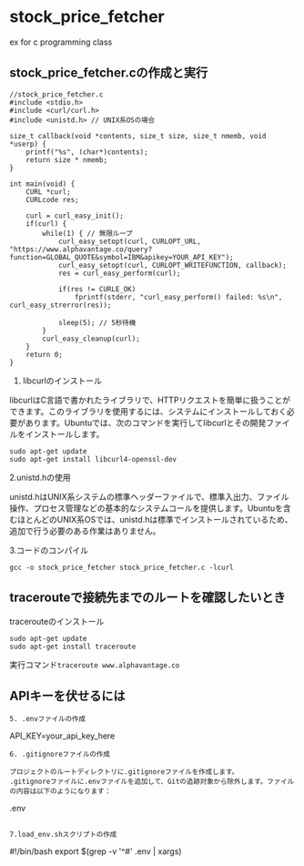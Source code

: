 # stock_price_fetcher
ex for c programming  class
## stock_price_fetcher.cの作成と実行
```
//stock_price_fetcher.c
#include <stdio.h>
#include <curl/curl.h>
#include <unistd.h> // UNIX系OSの場合

size_t callback(void *contents, size_t size, size_t nmemb, void *userp) {
    printf("%s", (char*)contents);
    return size * nmemb;
}

int main(void) {
    CURL *curl;
    CURLcode res;

    curl = curl_easy_init();
    if(curl) {
        while(1) { // 無限ループ
            curl_easy_setopt(curl, CURLOPT_URL, "https://www.alphavantage.co/query?function=GLOBAL_QUOTE&symbol=IBM&apikey=YOUR_API_KEY");
            curl_easy_setopt(curl, CURLOPT_WRITEFUNCTION, callback);
            res = curl_easy_perform(curl);

            if(res != CURLE_OK)
                fprintf(stderr, "curl_easy_perform() failed: %s\n", curl_easy_strerror(res));

            sleep(5); // 5秒待機
        }
        curl_easy_cleanup(curl);
    }
    return 0;
}

```
1. libcurlのインストール

libcurlはC言語で書かれたライブラリで、HTTPリクエストを簡単に扱うことができます。このライブラリを使用するには、システムにインストールしておく必要があります。Ubuntuでは、次のコマンドを実行してlibcurlとその開発ファイルをインストールします。

```
sudo apt-get update
sudo apt-get install libcurl4-openssl-dev

```
2.unistd.hの使用

unistd.hはUNIX系システムの標準ヘッダーファイルで、標準入出力、ファイル操作、プロセス管理などの基本的なシステムコールを提供します。Ubuntuを含むほとんどのUNIX系OSでは、unistd.hは標準でインストールされているため、追加で行う必要のある作業はありません。

3.コードのコンパイル

```
gcc -o stock_price_fetcher stock_price_fetcher.c -lcurl

```
## tracerouteで接続先までのルートを確認したいとき
tracerouteのインストール
```
sudo apt-get update
sudo apt-get install traceroute
```
実行コマンド`traceroute www.alphavantage.co`

## APIキーを伏せるには

```
5. .envファイルの作成
```
API_KEY=your_api_key_here
```
6. .gitignoreファイルの作成

プロジェクトのルートディレクトリに.gitignoreファイルを作成します。
.gitignoreファイルに.envファイルを追加して、Gitの追跡対象から除外します。ファイルの内容は以下のようになります：
```
.env
```

7.load_env.shスクリプトの作成

```
#!/bin/bash
export $(grep -v '^#' .env | xargs)
```
